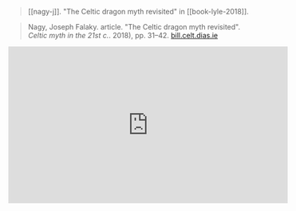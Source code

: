 > [[nagy-j]]. "The Celtic dragon myth revisited" in [[book-lyle-2018]].


> Nagy, Joseph Falaky. article. "The Celtic dragon myth revisited". *Celtic myth in the 21st c.*. 2018), pp. 31–42. [bill.celt.dias.ie](https://bill.celt.dias.ie/vol4/displayObject.php?TreeID=19535)





<iframe width="560" height="315" src="https://www.youtube.com/embed/xmdYUn56DCk" frameborder="0" allow="accelerometer; autoplay; clipboard-write; encrypted-media; gyroscope; picture-in-picture" allowfullscreen></iframe>